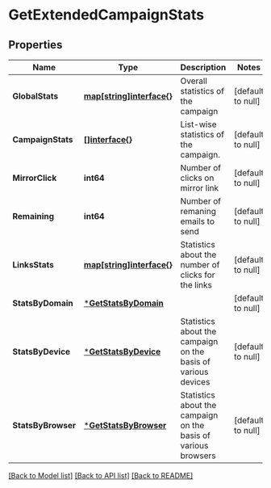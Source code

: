 # GetExtendedCampaignStats

## Properties
Name | Type | Description | Notes
------------ | ------------- | ------------- | -------------
**GlobalStats** | [**map[string]interface{}**](interface{}.md) | Overall statistics of the campaign | [default to null]
**CampaignStats** | [**[]interface{}**](interface{}.md) | List-wise statistics of the campaign. | [default to null]
**MirrorClick** | **int64** | Number of clicks on mirror link | [default to null]
**Remaining** | **int64** | Number of remaning emails to send | [default to null]
**LinksStats** | [**map[string]interface{}**](interface{}.md) | Statistics about the number of clicks for the links | [default to null]
**StatsByDomain** | [***GetStatsByDomain**](getStatsByDomain.md) |  | [default to null]
**StatsByDevice** | [***GetStatsByDevice**](getStatsByDevice.md) | Statistics about the campaign on the basis of various devices | [default to null]
**StatsByBrowser** | [***GetStatsByBrowser**](getStatsByBrowser.md) | Statistics about the campaign on the basis of various browsers | [default to null]

[[Back to Model list]](../README.md#documentation-for-models) [[Back to API list]](../README.md#documentation-for-api-endpoints) [[Back to README]](../README.md)


